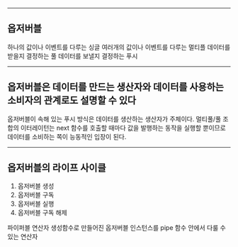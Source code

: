 ------
옵저버블
------
하나의 값이나 이벤트를 다루는 싱글
여러개의 값이나 이벤트를 다루는 멀티플
데이터를 받을지 결정하는 풀
데이터를 보낼지 결정하는 푸시


------
옵저버블은 데이터를 만드는 생산자와 데이터를 사용하는 소비자의 관계로도 설명할 수 있다
------

옵저버블이 속해 있는 푸시 방식은 데이터를 생산하는 생산자가 주체이다.
멀티풀/풀 조합의 이터레이턴는 next 함수를 호출할 때마다 값을 발행하는 동작을 실행할 뿐이므로 데이터를 소비하는 쪽이 능동적인 입장이 된다.

------
옵저버블의 라이프 사이클
------
1. 옵저버블 생성
2. 옵저버블 구독
3. 옵저버블 실행
4. 옵저버블 구독 해제



파이퍼블 연산자
생성함수로 만들어진 옵저버블 인스턴스를 pipe 함수 안에서 다룰 수 있는 연산자

